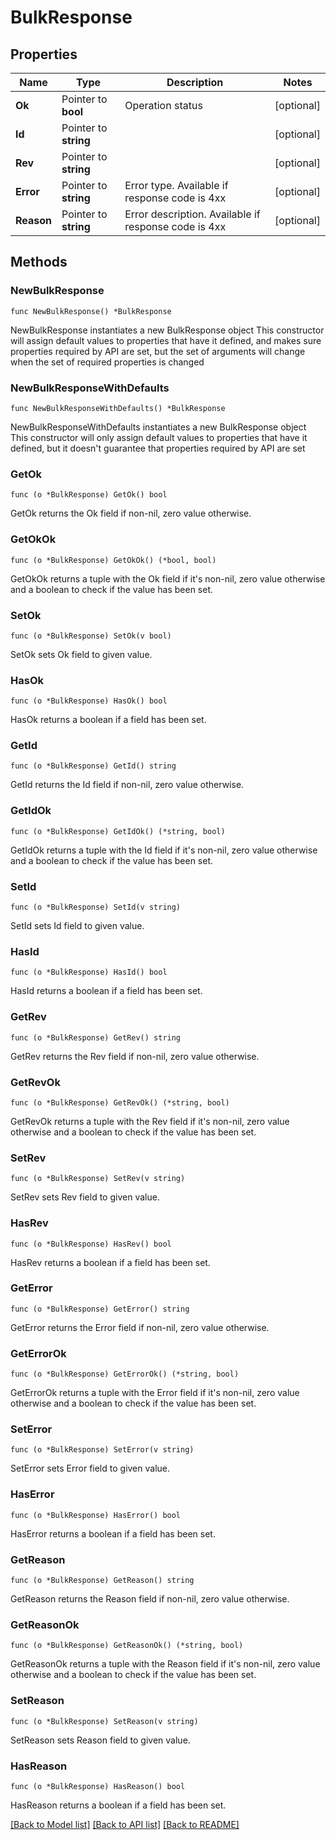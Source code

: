# BulkResponse

## Properties

Name | Type | Description | Notes
------------ | ------------- | ------------- | -------------
**Ok** | Pointer to **bool** | Operation status | [optional] 
**Id** | Pointer to **string** |  | [optional] 
**Rev** | Pointer to **string** |  | [optional] 
**Error** | Pointer to **string** | Error type. Available if response code is 4xx | [optional] 
**Reason** | Pointer to **string** | Error description. Available if response code is 4xx | [optional] 

## Methods

### NewBulkResponse

`func NewBulkResponse() *BulkResponse`

NewBulkResponse instantiates a new BulkResponse object
This constructor will assign default values to properties that have it defined,
and makes sure properties required by API are set, but the set of arguments
will change when the set of required properties is changed

### NewBulkResponseWithDefaults

`func NewBulkResponseWithDefaults() *BulkResponse`

NewBulkResponseWithDefaults instantiates a new BulkResponse object
This constructor will only assign default values to properties that have it defined,
but it doesn't guarantee that properties required by API are set

### GetOk

`func (o *BulkResponse) GetOk() bool`

GetOk returns the Ok field if non-nil, zero value otherwise.

### GetOkOk

`func (o *BulkResponse) GetOkOk() (*bool, bool)`

GetOkOk returns a tuple with the Ok field if it's non-nil, zero value otherwise
and a boolean to check if the value has been set.

### SetOk

`func (o *BulkResponse) SetOk(v bool)`

SetOk sets Ok field to given value.

### HasOk

`func (o *BulkResponse) HasOk() bool`

HasOk returns a boolean if a field has been set.

### GetId

`func (o *BulkResponse) GetId() string`

GetId returns the Id field if non-nil, zero value otherwise.

### GetIdOk

`func (o *BulkResponse) GetIdOk() (*string, bool)`

GetIdOk returns a tuple with the Id field if it's non-nil, zero value otherwise
and a boolean to check if the value has been set.

### SetId

`func (o *BulkResponse) SetId(v string)`

SetId sets Id field to given value.

### HasId

`func (o *BulkResponse) HasId() bool`

HasId returns a boolean if a field has been set.

### GetRev

`func (o *BulkResponse) GetRev() string`

GetRev returns the Rev field if non-nil, zero value otherwise.

### GetRevOk

`func (o *BulkResponse) GetRevOk() (*string, bool)`

GetRevOk returns a tuple with the Rev field if it's non-nil, zero value otherwise
and a boolean to check if the value has been set.

### SetRev

`func (o *BulkResponse) SetRev(v string)`

SetRev sets Rev field to given value.

### HasRev

`func (o *BulkResponse) HasRev() bool`

HasRev returns a boolean if a field has been set.

### GetError

`func (o *BulkResponse) GetError() string`

GetError returns the Error field if non-nil, zero value otherwise.

### GetErrorOk

`func (o *BulkResponse) GetErrorOk() (*string, bool)`

GetErrorOk returns a tuple with the Error field if it's non-nil, zero value otherwise
and a boolean to check if the value has been set.

### SetError

`func (o *BulkResponse) SetError(v string)`

SetError sets Error field to given value.

### HasError

`func (o *BulkResponse) HasError() bool`

HasError returns a boolean if a field has been set.

### GetReason

`func (o *BulkResponse) GetReason() string`

GetReason returns the Reason field if non-nil, zero value otherwise.

### GetReasonOk

`func (o *BulkResponse) GetReasonOk() (*string, bool)`

GetReasonOk returns a tuple with the Reason field if it's non-nil, zero value otherwise
and a boolean to check if the value has been set.

### SetReason

`func (o *BulkResponse) SetReason(v string)`

SetReason sets Reason field to given value.

### HasReason

`func (o *BulkResponse) HasReason() bool`

HasReason returns a boolean if a field has been set.


[[Back to Model list]](../README.md#documentation-for-models) [[Back to API list]](../README.md#documentation-for-api-endpoints) [[Back to README]](../README.md)


